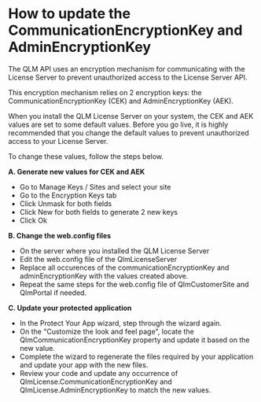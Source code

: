 # How to update the CommunicationEncryptionKey and AdminEncryptionKey

The QLM API uses an encryption mechanism for communicating with the License Server to prevent unauthorized access to the License Server API.

This encryption mechanism relies on 2 encryption keys: the CommunicationEncryptionKey (CEK) and AdminEncryptionKey (AEK).

When you install the QLM License Server on your system, the CEK and AEK values are set to some default values. Before you go live, it is highly recommended that you change the default values to prevent unauthorized access to your License Server.

To change these values, follow the steps below.

**A. Generate new values for CEK and AEK**

* Go to Manage Keys / Sites and select your site
* Go to the Encryption Keys tab
* Click Unmask for both fields
* Click New for both fields to generate 2 new keys
* Click Ok

**B. Change the web.config files**

* On the server where you installed the QLM License Server
* Edit the web.config file of the QlmLicenseServer
* Replace all occurences of the communicationEncryptionKey and adminEncryptionKey with the values created above.
* Repeat the same steps for the web.config file of QlmCustomerSite and QlmPortal if needed.

**C. Update your protected application**

* In the Protect Your App wizard, step through the wizard again.
* On the "Customize the look and feel page", locate the QlmCommunicationEncryptionKey property and update it based on the new value.
* Complete the wizard to regenerate the files required by your application and update your app with the new files.
* Review your code and update any occurrence of QlmLicense.CommunicationEncryptionKey and QlmLicense.AdminEncryptionKey to match the new values.
